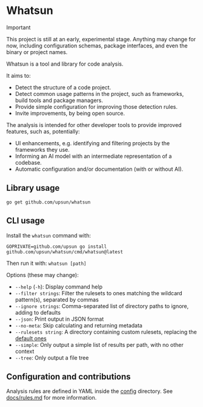 # Whatsun

> [!IMPORTANT]
> This project is still at an early, experimental stage. Anything may change for now, including configuration schemas,
> package interfaces, and even the binary or project names.

Whatsun is a tool and library for code analysis.

It aims to:

* Detect the structure of a code project.
* Detect common usage patterns in the project, such as frameworks, build tools and package managers.
* Provide simple configuration for improving those detection rules.
* Invite improvements, by being open source.

The analysis is intended for other developer tools to provide improved features, such as, potentially:

* UI enhancements, e.g. identifying and filtering projects by the frameworks they use.
* Informing an AI model with an intermediate representation of a codebase.
* Automatic configuration and/or documentation (with or without AI).

## Library usage

```shell
go get github.com/upsun/whatsun
```

## CLI usage

Install the `whatsun` command with:

```shell
GOPRIVATE=github.com/upsun go install github.com/upsun/whatsun/cmd/whatsun@latest
```

Then run it with: `whatsun [path]`

Options (these may change):
* `--help` (`-h`): Display command help
* `--filter strings`: Filter the rulesets to ones matching the wildcard pattern(s), separated by commas
* `--ignore strings`: Comma-separated list of directory paths to ignore, adding to defaults
* `--json`: Print output in JSON format
* `--no-meta`: Skip calculating and returning metadata
* `--rulesets string`: A directory containing custom rulesets, replacing the [default ones](config)
* `--simple`: Only output a simple list of results per path, with no other context
* `--tree`: Only output a file tree

## Configuration and contributions

Analysis rules are defined in YAML inside the [config](config) directory. See [docs/rules.md](docs/rules.md) for more information.
